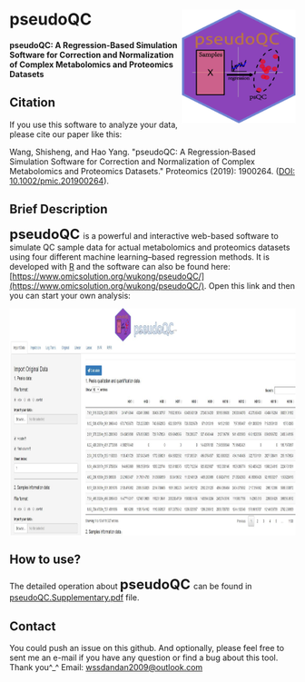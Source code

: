 # pseudoQC<img src="www/pseudoQC_original.jpg" align="right" height="200" width="200"/>
#### pseudoQC: A Regression-Based Simulation Software for Correction and Normalization of Complex Metabolomics and Proteomics Datasets

## Citation
If you use this software to analyze your data, please cite our paper like this:

Wang, Shisheng, and Hao Yang. "pseudoQC: A Regression‐Based Simulation Software for Correction and Normalization of Complex Metabolomics and Proteomics Datasets." Proteomics (2019): 1900264. ([DOI: 10.1002/pmic.201900264](https://doi.org/10.1002/pmic.201900264)).

## Brief Description
**<font size='5'> pseudoQC </font>** is a powerful and interactive web-based software to simulate QC sample data for actual metabolomics and proteomics datasets using four different machine learning–based regression methods. It is developed with [R](https://www.r-project.org/) and the software can also be found here: [https://www.omicsolution.org/wukong/pseudoQC/](https://www.omicsolution.org/wukong/pseudoQC/). Open this link and then you can start your own analysis:

<img src="www/shouye.jpg" align="center" height="400" width="800"/>

## How to use?
The detailed operation about **<font size='5'> pseudoQC </font>** can be found in [pseudoQC.Supplementary.pdf](https://github.com/qade544/pseudoQC/blob/master/pseudoQC.Supplementary.pdf) file.

## Contact
You could push an issue on this github. And optionally, please feel free to sent me an e-mail if you have any question or find a bug about this tool. Thank you^_^
Email: wssdandan2009@outlook.com
